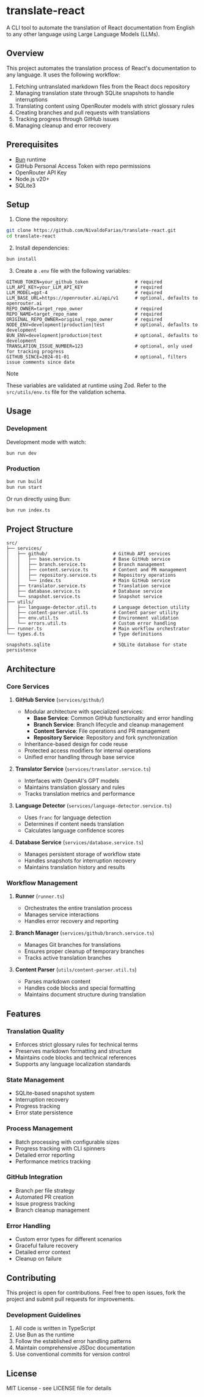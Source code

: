 # translate-react

A CLI tool to automate the translation of React documentation from English to any other language using Large Language Models (LLMs).

## Overview

This project automates the translation process of React's documentation to any language. It uses the following workflow:

1. Fetching untranslated markdown files from the React docs repository
2. Managing translation state through SQLite snapshots to handle interruptions
3. Translating content using OpenRouter models with strict glossary rules
4. Creating branches and pull requests with translations
5. Tracking progress through GitHub issues
6. Managing cleanup and error recovery

## Prerequisites

- [Bun](https://bun.sh) runtime
- GitHub Personal Access Token with repo permissions
- OpenRouter API Key
- Node.js v20+
- SQLite3

## Setup

1. Clone the repository:

```bash
git clone https://github.com/NivaldoFarias/translate-react.git
cd translate-react
```

2. Install dependencies:

```bash
bun install
```

3. Create a `.env` file with the following variables:

```env
GITHUB_TOKEN=your_github_token                 # required
LLM_API_KEY=your_LLM_API_KEY                   # required
LLM_MODEL=gpt-4                                # required
LLM_BASE_URL=https://openrouter.ai/api/v1      # optional, defaults to openrouter.ai
REPO_OWNER=target_repo_owner                   # required
REPO_NAME=target_repo_name                     # required
ORIGINAL_REPO_OWNER=original_repo_owner        # required
NODE_ENV=development|production|test           # optional, defaults to development
BUN_ENV=development|production|test            # optional, defaults to development
TRANSLATION_ISSUE_NUMBER=123                   # optional, only used for tracking progress
GITHUB_SINCE=2024-01-01                        # optional, filters issue comments since date
```

> [!NOTE]
> These variables are validated at runtime using Zod. Refer to the `src/utils/env.ts` file for the validation schema.

## Usage

### Development

Development mode with watch:

```bash
bun run dev
```

### Production

```bash
bun run build
bun run start
```

Or run directly using Bun:

```bash
bun run index.ts
```

## Project Structure

```
src/
├── services/
│   ├── github/                        # GitHub API services
│   │   ├── base.service.ts            # Base GitHub service
│   │   ├── branch.service.ts          # Branch management
│   │   ├── content.service.ts         # Content and PR management
│   │   ├── repository.service.ts      # Repository operations
│   │   └── index.ts                   # Main GitHub service
│   ├── translator.service.ts          # Translation service
│   ├── database.service.ts            # Database service
│   └── snapshot.service.ts            # Snapshot service
├── utils/
│   ├── language-detector.util.ts      # Language detection utility
│   ├── content-parser.util.ts         # Content parser utility
│   ├── env.util.ts                    # Environment validation
│   └── errors.util.ts                 # Custom error handling
├── runner.ts                          # Main workflow orchestrator
└── types.d.ts                         # Type definitions

snapshots.sqlite                       # SQLite database for state persistence
```

## Architecture

### Core Services

1. **GitHub Service** (`services/github/`)

   - Modular architecture with specialized services:
     - **Base Service**: Common GitHub functionality and error handling
     - **Branch Service**: Branch lifecycle and cleanup management
     - **Content Service**: File operations and PR management
     - **Repository Service**: Repository and fork synchronization
   - Inheritance-based design for code reuse
   - Protected access modifiers for internal operations
   - Unified error handling through base service

2. **Translator Service** (`services/translator.service.ts`)

   - Interfaces with OpenAI's GPT models
   - Maintains translation glossary and rules
   - Tracks translation metrics and performance

3. **Language Detector** (`services/language-detector.service.ts`)

   - Uses `franc` for language detection
   - Determines if content needs translation
   - Calculates language confidence scores

4. **Database Service** (`services/database.service.ts`)
   - Manages persistent storage of workflow state
   - Handles snapshots for interruption recovery
   - Maintains translation history and results

### Workflow Management

1. **Runner** (`runner.ts`)

   - Orchestrates the entire translation process
   - Manages service interactions
   - Handles error recovery and reporting

2. **Branch Manager** (`services/github/branch.service.ts`)

   - Manages Git branches for translations
   - Ensures proper cleanup of temporary branches
   - Tracks active translation branches

3. **Content Parser** (`utils/content-parser.util.ts`)
   - Parses markdown content
   - Handles code blocks and special formatting
   - Maintains document structure during translation

## Features

### Translation Quality

- Enforces strict glossary rules for technical terms
- Preserves markdown formatting and structure
- Maintains code blocks and technical references
- Supports any language localization standards

### State Management

- SQLite-based snapshot system
- Interruption recovery
- Progress tracking
- Error state persistence

### Process Management

- Batch processing with configurable sizes
- Progress tracking with CLI spinners
- Detailed error reporting
- Performance metrics tracking

### GitHub Integration

- Branch per file strategy
- Automated PR creation
- Issue progress tracking
- Branch cleanup management

### Error Handling

- Custom error types for different scenarios
- Graceful failure recovery
- Detailed error context
- Cleanup on failure

## Contributing

This project is open for contributions. Feel free to open issues, fork the project and submit pull requests for improvements.

### Development Guidelines

1. All code is written in TypeScript
2. Use Bun as the runtime
3. Follow the established error handling patterns
4. Maintain comprehensive JSDoc documentation
5. Use conventional commits for version control

## License

MIT License - see LICENSE file for details
